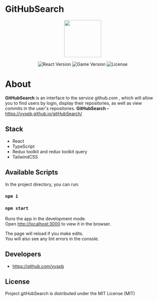 # GitHubSearch

<p align="center">
      <img src="https://images.squarespace-cdn.com/content/v1/5f19ff402084057c684b61b8/36b08d30-2026-4a60-a770-145aa1001b0b/process-icons-01.png" width="120">
</p>

<p align="center">
   <img src="https://img.shields.io/badge/Engine-React%2018.0.2-blue" alt="React Version">
   <img src="https://img.shields.io/badge/Version-v1.0-purple" alt="Game Version">
   <img src="https://img.shields.io/badge/License-MIT-green" alt="License">
</p>

# About

**GitHubSearch** is an interface to the service github.com , which will allow you to find users by login, display their repositories, as well as view commits in the user's repositories. **GitHubSearch** **-** https://vvspb.github.io/gitHubSearch/

## Stack

- React
- TypeScript
- Redux toolkit and redux toolkit query
- TailwindCSS


## Available Scripts

In the project directory, you can run:

### `npm i`
### `npm start`

Runs the app in the development mode.\
Open [http://localhost:3000](http://localhost:3000) to view it in the browser.

The page will reload if you make edits.\
You will also see any lint errors in the console.

## Developers

- https://github.com/vvspb


## License

Project gitHubSearch is distributed under the MIT License (MIT)

